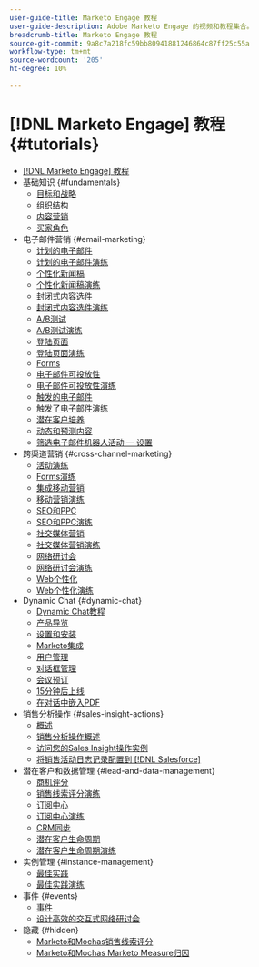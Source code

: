 ```yaml
---
user-guide-title: Marketo Engage 教程
user-guide-description: Adobe Marketo Engage 的视频和教程集合。
breadcrumb-title: Marketo Engage 教程
source-git-commit: 9a8c7a218fc59bb80941881246864c87ff25c55a
workflow-type: tm+mt
source-wordcount: '205'
ht-degree: 10%

---
```



# [!DNL Marketo Engage] 教程 {#tutorials}

+ [[!DNL Marketo Engage] 教程](overview.md)
+ 基础知识 {#fundamentals}
   + [目标和战略](fundamentals/goals-and-strategy-learn.md)
   + [组织结构](fundamentals/organizational-structure-learn.md)
   + [内容营销](fundamentals/content-marketing-learn.md)
   + [买家角色](fundamentals/buyer-personas-learn.md)
+ 电子邮件营销 {#email-marketing}
   + [计划的电子邮件](email-marketing/scheduled-email-learn.md)
   + [计划的电子邮件演练](email-marketing/scheduled-email-watch.md)
   + [个性化新闻稿](email-marketing/personalized-newsletter-learn.md)
   + [个性化新闻稿演练](email-marketing/personalized-newsletter-watch.md)
   + [封闭式内容选件](email-marketing/gated-content-offer-learn.md)
   + [封闭式内容选件演练](email-marketing/gated-content-offer-watch.md)
   + [A/B测试](email-marketing/ab-testing-learn.md)
   + [A/B测试演练](email-marketing/ab-testing-watch.md)
   + [登陆页面 ](email-marketing/landing-pages-learn.md)
   + [登陆页面演练](email-marketing/landing-pages-watch.md)
   + [Forms](email-marketing/forms-learn.md)
   + [电子邮件可投放性](email-marketing/email-deliverability-learn.md)
   + [电子邮件可投放性演练](email-marketing/email-deliverability-watch.md)
   + [触发的电子邮件](email-marketing/triggered-email-learn.md)
   + [触发了电子邮件演练](email-marketing/triggered-email-watch.md)
   + [潜在客户培养](email-marketing/lead-nuturing-learn.md)
   + [动态和预测内容](email-marketing/dynamic-and-predictive-content-learn.md)
   + [筛选电子邮件机器人活动 — 设置](filtering-email-bot-activities/setup.md)
+ 跨渠道营销 {#cross-channel-marketing}
   + [活动演练](events/events-watch.md)
   + [Forms演练](email-marketing/forms-watch.md)
   + [集成移动营销](cross-channel-marketing/mobile-marketing-learn.md)
   + [移动营销演练](cross-channel-marketing/mobile-marketing-watch.md)
   + [SEO和PPC](cross-channel-marketing/seo-and-ppc-learn.md)
   + [SEO和PPC演练](cross-channel-marketing/seo-and-ppc-watch.md)
   + [社交媒体营销](cross-channel-marketing/social-marketing-learn.md)
   + [社交媒体营销演练](cross-channel-marketing/social-marketing-watch.md)
   + [网络研讨会](events/webinar-learn.md)
   + [网络研讨会演练](events/webinar-watch.md)
   + [Web个性化](cross-channel-marketing/web-personalization-learn.md)
   + [Web个性化演练](cross-channel-marketing/web-personalization-watch.md)
+ Dynamic Chat {#dynamic-chat}
   + [Dynamic Chat教程](dynamic-chat/dynamic-chat-overview.md)
   + [产品导览](dynamic-chat/product-tour.md)
   + [设置和安装](dynamic-chat/setup.md)
   + [Marketo集成](dynamic-chat/marketo-integration.md)
   + [用户管理](dynamic-chat/user-management.md)
   + [对话框管理](dynamic-chat/dialogue-management.md)
   + [会议预订](dynamic-chat/meeting-booking.md)
   + [15分钟后上线](dynamic-chat/go-live-in-15-minutes.md)
   + [在对话中嵌入PDF](dynamic-chat/document-cloud-integration.md)
+ 销售分析操作 {#sales-insight-actions}
   + [概述](sales-insight-actions/overview.md)
   + [销售分析操作概述](sales-insight-actions/sales-insight-actions-overview.md)
   + [访问您的Sales Insight操作实例](sales-insight-actions/accessing-your-sales-insight-actions-instance.md)
   + [将销售活动日志记录配置到 [!DNL Salesforce]](sales-insight-actions/configure-sales-activity-logging-to-salesforce.md)
+ 潜在客户和数据管理 {#lead-and-data-management}
   + [商机评分](lead-and-data-management/lead-scoring-learn.md)
   + [销售线索评分演练](lead-and-data-management/lead-scoring-watch.md)
   + [订阅中心](lead-and-data-management/subscription-center-learn.md)
   + [订阅中心演练](lead-and-data-management/subscription-center-watch.md)
   + [CRM同步](lead-and-data-management/crm-sync-learn.md)
   + [潜在客户生命周期](lead-and-data-management/lead-lifecycle-learn.md)
   + [潜在客户生命周期演练](lead-and-data-management/lead-lifecycle-watch.md)
+ 实例管理 {#instance-management}
   + [最佳实践](instance-management/best-practice-learn.md)
   + [最佳实践演练](instance-management/best-practice-watch.md)
+ 事件 {#events}
   + [事件](events/events-learn.md)
   + [设计高效的交互式网络研讨会](events/design-an-effective-interactive-webinar.md)
+ 隐藏 {#hidden}
   + [Marketo和Mochas销售线索评分](event-recordings/marketo-and-mochas/lead-scoring.md)
   + [Marketo和Mochas Marketo Measure归因](event-recordings/marketo-and-mochas/attribution.md)
